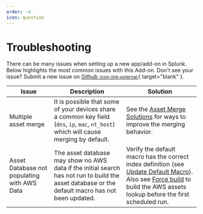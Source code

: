 ```yaml
---
order: -4
icon: question
---
```


# Troubleshooting

There can be many issues when setting up a new app/add-on in Splunk. Below highlights the most common issues with this Add-on. Don't see your issue? Submit a new issue on [Github <small>:icon-link-external:</small>](https://github.com/splunk/SA-AwsAssets/issues){ target="blank" }.

Issue | Description | Solution
----- | ----------- | --------
Multiple asset merge | It is possible that some of your devices share a common key field (`dns`, `ip`, `mac`, `nt_host`) which will cause merging by default. |See the [Asset Merge Solutions](asset-merge.md) for ways to improve the merging behavior.
Asset Database not populating with  AWS Data | The asset database may show no AWS data if the initial search has not run to build the asset database or the default macro has not been updated. | Verify the default macro has the correct index definition (see [Update Default Macro](/start/macro.md)). Also see [Force build](/start/build.md) to build the  AWS assets lookup before the first scheduled run.
